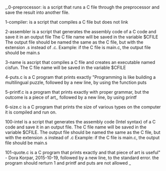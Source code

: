 _.0-preprocessor: is a script that runs a C file through the preprocessor and save the result into another file.


1-compiler: is a script that compiles a C file but does not link


2-assembler is a script that generates the assembly code of a C code and save it in an output file
	The C file name will be saved in the variable $CFILE
	The output file should be named the same as the C file, but with the extension .s instead of .c.
	Example: if the C file is main.c, the output file should be main.s


3-name is ascript that compiles a C file and creates an executable named cisfun.
	The C file name will be saved in the variable $CFILE


4-puts.c is a C program that prints exactly "Programming is like building a multilingual puzzle, followed by a new line, by using the function puts


5-printf.c is a program that prints exactly with proper grammar, but the outcome is a piece of art,, followed by a new line, by using printf


6-size.c is a C program that prints the size of various types on the computer it is compiled and run on.


100-intel is a script that generates the assembly code (Intel syntax) of a C code and save it in an output file.
	The C file name will be saved in the variable $CFILE.
	The output file should be named the same as the C file, but with the extension .s instead of .c
		Example: if the C file is main.c, the output file should be main.s


101-quote.c is a  C program that prints exactly and that piece of art is useful" - Dora Korpar, 2015-10-19, followed by a new line, to the standard error. the program should rerturn 1 and printf and puts are not allowed _
